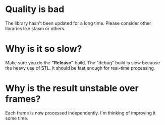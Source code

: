 # Quality is bad #
The library hasn't been updated for a long time. Please consider other libraries like stasm or others.

# Why is it so slow? #
Make sure you do the **"Release"** build. The "debug" build is slow because the heavy use of STL. It should be fast enough for real-time processing.

# Why is the result unstable over frames? #
Each frame is now processed independently. I'm thinking of improving it some time.